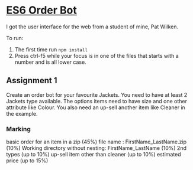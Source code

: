 # <a href="https://github.com/tonazih/Assignment1a" target="_blank">ES6 Order Bot</a>

I got the user interface for the web from a student of mine, Pat Wilken.

To run:

1. The first time run `npm install`
2. Press ctrl-f5 while your focus is in one of the files that starts with a number and is all lower case.

## Assignment 1

Create an order bot for your favourite Jackets. You need to have at least 2 Jackets type  available. The options items need to have size and one other attribute like Colour. You also need an up-sell another item like Cleaner in the example.

### Marking

basic order for an item in a zip (45%)
file name : FirstName_LastName.zip (10%)
Working directory without nesting: FirstName_LastName (10%)
2nd types (up to 10%)
up-sell item other than cleaner (up to 10%)
estimated price (up to 15%)
